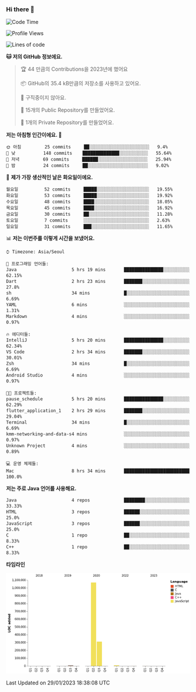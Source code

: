 ### Hi there 👋

<!--
**otm0937/otm0937** is a ✨ _special_ ✨ repository because its `README.md` (this file) appears on your GitHub profile.

Here are some ideas to get you started:

- 🔭 I’m currently working on ...
- 🌱 I’m currently learning ...
- 👯 I’m looking to collaborate on ...
- 🤔 I’m looking for help with ...
- 💬 Ask me about ...
- 📫 How to reach me: ...
- 😄 Pronouns: ...
- ⚡ Fun fact: ...
-->

  <!--START_SECTION:waka-->
![Code Time](http://img.shields.io/badge/Code%20Time-911%20hrs%205%20mins-blue)

![Profile Views](http://img.shields.io/badge/Profile%20Views-0-blue)

![Lines of code](https://img.shields.io/badge/%EC%A0%80%EB%8A%94%20%EC%97%AC%ED%83%9C%EA%B9%8C%EC%A7%80%20-1%20Million%20%EC%A4%84%EC%9D%98%20%EC%BD%94%EB%93%9C%EB%A5%BC%20%EC%9E%91%EC%84%B1%ED%96%88%EC%96%B4%EC%9A%94.-blue)

**🐱 저의 GitHub 정보에요.** 

> 🏆 44 만큼의 Contributions을 2023년에 했어요
 > 
> 📦 GitHub의 35.4 kB만큼의 저장소를 사용하고 있어요. 
 > 
> 🚫 구직중이지 않아요.
 > 
> 📜 15개의 Public Repository를 만들었어요. 
 > 
> 🔑 1개의 Private Repository를 만들었어요. 
 > 
**저는 아침형 인간이에요. 🐤** 

```text
🌞 아침         25 commits     ██░░░░░░░░░░░░░░░░░░░░░░░   9.4% 
🌆 낮　         148 commits    ██████████████░░░░░░░░░░░   55.64% 
🌃 저녁         69 commits     ██████░░░░░░░░░░░░░░░░░░░   25.94% 
🌙 밤　         24 commits     ██░░░░░░░░░░░░░░░░░░░░░░░   9.02%

```
📅 **제가 가장 생산적인 날은 화요일이에요.** 

```text
월요일          52 commits     █████░░░░░░░░░░░░░░░░░░░░   19.55% 
화요일          53 commits     █████░░░░░░░░░░░░░░░░░░░░   19.92% 
수요일          48 commits     ████░░░░░░░░░░░░░░░░░░░░░   18.05% 
목요일          45 commits     ████░░░░░░░░░░░░░░░░░░░░░   16.92% 
금요일          30 commits     ██░░░░░░░░░░░░░░░░░░░░░░░   11.28% 
토요일          7 commits      ░░░░░░░░░░░░░░░░░░░░░░░░░   2.63% 
일요일          31 commits     ███░░░░░░░░░░░░░░░░░░░░░░   11.65%

```


📊 **저는 이번주를 이렇게 시간을 보냈어요.** 

```text
⌚︎ Timezone: Asia/Seoul

💬 프로그래밍 언어들: 
Java                     5 hrs 19 mins       ███████████████░░░░░░░░░░   62.15% 
Dart                     2 hrs 23 mins       ███████░░░░░░░░░░░░░░░░░░   27.8% 
sh                       34 mins             █░░░░░░░░░░░░░░░░░░░░░░░░   6.69% 
YAML                     6 mins              ░░░░░░░░░░░░░░░░░░░░░░░░░   1.31% 
Markdown                 4 mins              ░░░░░░░░░░░░░░░░░░░░░░░░░   0.97%

🔥 에디터들: 
IntelliJ                 5 hrs 20 mins       ███████████████░░░░░░░░░░   62.34% 
VS Code                  2 hrs 34 mins       ███████░░░░░░░░░░░░░░░░░░   30.01% 
Zsh                      34 mins             █░░░░░░░░░░░░░░░░░░░░░░░░   6.69% 
Android Studio           4 mins              ░░░░░░░░░░░░░░░░░░░░░░░░░   0.97%

🐱‍💻 프로젝트들: 
pause_schedule           5 hrs 20 mins       ███████████████░░░░░░░░░░   62.29% 
flutter_application_1    2 hrs 29 mins       ███████░░░░░░░░░░░░░░░░░░   29.04% 
Terminal                 34 mins             █░░░░░░░░░░░░░░░░░░░░░░░░   6.69% 
kmm-networking-and-data-s4 mins              ░░░░░░░░░░░░░░░░░░░░░░░░░   0.97% 
Unknown Project          4 mins              ░░░░░░░░░░░░░░░░░░░░░░░░░   0.89%

💻 운영 체제들: 
Mac                      8 hrs 34 mins       █████████████████████████   100.0%

```

**저는 주로 Java 언어를 사용해요.** 

```text
Java                     4 repos             ████████░░░░░░░░░░░░░░░░░   33.33% 
HTML                     3 repos             ██████░░░░░░░░░░░░░░░░░░░   25.0% 
JavaScript               3 repos             ██████░░░░░░░░░░░░░░░░░░░   25.0% 
C                        1 repo              ██░░░░░░░░░░░░░░░░░░░░░░░   8.33% 
C++                      1 repo              ██░░░░░░░░░░░░░░░░░░░░░░░   8.33%

```


**타임라인**

![Chart not found](https://raw.githubusercontent.com/otm0937/otm0937/main/charts/bar_graph.png) 


 Last Updated on 29/01/2023 18:38:08 UTC
<!--END_SECTION:waka-->
